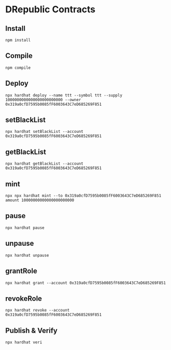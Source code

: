 # DRepublic Contracts

## Install
```
npm install
```

## Compile
```
npm compile
```

## Deploy
```
npx hardhat deploy --name ttt --symbol ttt --supply 1000000000000000000000000 --owner 0x319a0cfD7595b0085fF6003643C7eD685269F851
```

## setBlackList
```
npx hardhat setBlackList --account 0x319a0cfD7595b0085fF6003643C7eD685269F851
```

## getBlackList
```
npx hardhat getBlackList --account 0x319a0cfD7595b0085fF6003643C7eD685269F851
```

## mint
```
npx npx hardhat mint --to 0x319a0cfD7595b0085fF6003643C7eD685269F851 amount 10000000000000000000000
```

## pause
```
npx hardhat pause
```

## unpause
```
npx hardhat unpause
```

## grantRole
```
npx hardhat grant --account 0x319a0cfD7595b0085fF6003643C7eD685269F851
```

## revokeRole
```
npx hardhat revoke --account 0x319a0cfD7595b0085fF6003643C7eD685269F851
```

## Publish & Verify
```
npx hardhat veri
```
